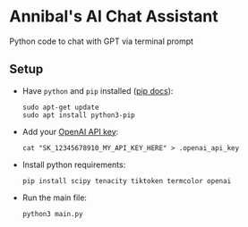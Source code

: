 # Annibal's AI Chat Assistant

Python code to chat with GPT via terminal prompt

## Setup

- Have `python` and `pip` installed ([pip docs](https://pip.pypa.io/en/stable/installation/)):

  ```shell
  sudo apt-get update
  sudo apt install python3-pip
  ```

- Add your [OpenAI API key](https://platform.openai.com/organization/api-keys):

  ```shell
  cat "SK_12345678910_MY_API_KEY_HERE" > .openai_api_key
  ```

- Install python requirements:

  ```shell
  pip install scipy tenacity tiktoken termcolor openai
  ```

- Run the main file:

  ```shell
  python3 main.py
  ```


